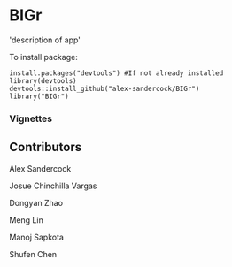 # BIGr

'description of app'

To install package:
```
install.packages("devtools") #If not already installed
library(devtools)
devtools::install_github("alex-sandercock/BIGr")
library("BIGr")
```

### Vignettes

## Contributors
Alex Sandercock

Josue Chinchilla Vargas

Dongyan Zhao

Meng Lin

Manoj Sapkota

Shufen Chen
